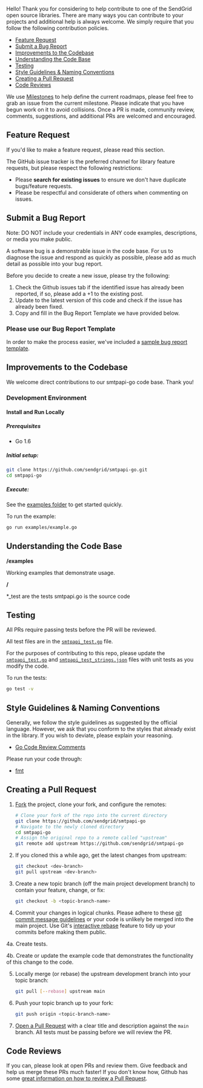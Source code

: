 Hello! Thank you for considering to help contribute to one of the SendGrid open source libraries. There are many ways you can contribute to your projects and additional help is always welcome. We simply require that you follow the following contribution policies.

- [Feature Request](#feature-request)
- [Submit a Bug Report](#submit-a-bug-report)
- [Improvements to the Codebase](#improvements-to-the-codebase)
- [Understanding the Code Base](#understanding-the-codebase)
- [Testing](#testing)
- [Style Guidelines & Naming Conventions](#style-guidelines-and-naming-conventions)
- [Creating a Pull Request](#creating-a-pull-request)
- [Code Reviews](#code-reviews)

We use [Milestones](https://github.com/sendgrid/smtpapi-go/milestones) to help define the current roadmaps, please feel free to grab an issue from the current milestone. Please indicate that you have begun work on it to avoid collisions. Once a PR is made, community review, comments, suggestions, and additional PRs are welcomed and encouraged.

<a name="feature-request"></a>
## Feature Request

If you'd like to make a feature request, please read this section.

The GitHub issue tracker is the preferred channel for library feature requests, but please respect the following restrictions:

- Please **search for existing issues** to ensure we don't have duplicate bugs/feature requests.
- Please be respectful and considerate of others when commenting on issues.

<a name="submit-a-bug-report"></a>
## Submit a Bug Report

Note: DO NOT include your credentials in ANY code examples, descriptions, or media you make public.

A software bug is a demonstrable issue in the code base. For us to diagnose the issue and respond as quickly as possible, please add as much detail as possible into your bug report.

Before you decide to create a new issue, please try the following:

1. Check the Github issues tab if the identified issue has already been reported, if so, please add a +1 to the existing post.
2. Update to the latest version of this code and check if the issue has already been fixed.
3. Copy and fill in the Bug Report Template we have provided below.

### Please use our Bug Report Template

In order to make the process easier, we've included a [sample bug report template](ISSUE_TEMPLATE.md).

<a name="improvements-to-the-codebase"></a>
## Improvements to the Codebase

We welcome direct contributions to our smtpapi-go code base. Thank you!

### Development Environment ###

#### Install and Run Locally ####

##### Prerequisites #####

- Go 1.6

##### Initial setup: #####

```bash
git clone https://github.com/sendgrid/smtpapi-go.git
cd smtpapi-go
```

##### Execute: #####

See the [examples folder](examples) to get started quickly.

To run the example:

```bash
go run examples/example.go
```

<a name="understanding-the-codebase"></a>
## Understanding the Code Base

**/examples**

Working examples that demonstrate usage.

**/**

*_test are the tests
smtpapi.go is the source code

<a name="testing"></a>
## Testing

All PRs require passing tests before the PR will be reviewed.

All test files are in the [`smtpapi_test.go`](smtpapi_test.go) file.

For the purposes of contributing to this repo, please update the [`smtpapi_test.go`](smtpapi_test.go) and [`smtpapi_test_strings.json`](smtpapi_test_strings.json) files with unit tests as you modify the code.

To run the tests:

```bash
go test -v
```

<a name="style-guidelines-and-naming-conventions"></a>
## Style Guidelines & Naming Conventions

Generally, we follow the style guidelines as suggested by the official language. However, we ask that you conform to the styles that already exist in the library. If you wish to deviate, please explain your reasoning.

- [Go Code Review Comments](https://github.com/golang/go/wiki/CodeReviewComments)

Please run your code through:

- [fmt](https://blog.golang.org/go-fmt-your-code)

## Creating a Pull Request<a name="creating-a-pull-request"></a>

1. [Fork](https://help.github.com/fork-a-repo/) the project, clone your fork,
   and configure the remotes:

   ```bash
   # Clone your fork of the repo into the current directory
   git clone https://github.com/sendgrid/smtpapi-go
   # Navigate to the newly cloned directory
   cd smtpapi-go
   # Assign the original repo to a remote called "upstream"
   git remote add upstream https://github.com/sendgrid/smtpapi-go
   ```

2. If you cloned this a while ago, get the latest changes from upstream:

   ```bash
   git checkout <dev-branch>
   git pull upstream <dev-branch>
   ```

3. Create a new topic branch (off the main project development branch) to
   contain your feature, change, or fix:

   ```bash
   git checkout -b <topic-branch-name>
   ```

4. Commit your changes in logical chunks. Please adhere to these [git commit
   message guidelines](http://tbaggery.com/2008/04/19/a-note-about-git-commit-messages.html)
   or your code is unlikely be merged into the main project. Use Git's
   [interactive rebase](https://help.github.com/articles/interactive-rebase)
   feature to tidy up your commits before making them public.

4a. Create tests.

4b. Create or update the example code that demonstrates the functionality of this change to the code.

5. Locally merge (or rebase) the upstream development branch into your topic branch:

   ```bash
   git pull [--rebase] upstream main
   ```

6. Push your topic branch up to your fork:

   ```bash
   git push origin <topic-branch-name>
   ```

7. [Open a Pull Request](https://help.github.com/articles/using-pull-requests/)
    with a clear title and description against the `main` branch. All tests must be passing before we will review the PR.

<a name="code-reviews"></a>
## Code Reviews

If you can, please look at open PRs and review them. Give feedback and help us merge these PRs much faster! If you don't know how, Github has some [great information on how to review a Pull Request](https://help.github.com/articles/about-pull-request-reviews/).
